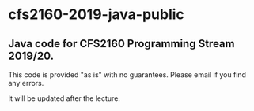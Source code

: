 # cfs2160-2019-java-public

## Java code for CFS2160 Programming Stream 2019/20.

This code is provided "as is" with no guarantees. Please email if you find
any errors.

It will be updated after the lecture.
